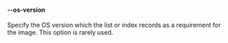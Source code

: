 #### **--os-version**

Specify the OS version which the list or index records as a requirement for the
image.  This option is rarely used.
